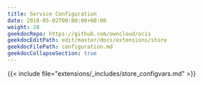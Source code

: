 ```yaml
---
title: Service Configuration
date: 2018-05-02T00:00:00+00:00
weight: 20
geekdocRepo: https://github.com/owncloud/ocis
geekdocEditPath: edit/master/docs/extensions/store
geekdocFilePath: configuration.md
geekdocCollapseSection: true
---
```



{{< include file="extensions/_includes/store_configvars.md" >}}